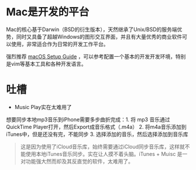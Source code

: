 # Mac是开发的平台

Mac的核心基于Darwin（BSD的衍生版本），天然继承了Unix/BSD的服务端优势，同时又具备了超越Windows的图形交互界面，并且有大量优秀的商业软件可以使用，非常适合作为日常的开发工作平台。

强烈推荐 [macOS Setup Guide](https://sourabhbajaj.com/mac-setup/) ，可以参考配置一个基本的开发开发环境，特别是vim等基本工具和各种开发语言。

# 吐槽

* Music Play实在太难用了

想要同步本地mp3音乐到iPhone需要多步曲折完成：1. 将 mp3 音乐通过QuickTime Player打开，然后Export成音乐格式（.m4a） 2. 将m4a音乐添加到iTunes中，但是还没有完，不能同步 3. 选择添加的音乐，然后选择添加到音乐库

> 这是因为使用了iCloud音乐库，始终需要通过iCloud同步音乐库，这样就不能使用本地iTunes音乐同步。实在让人摸不着头脑。iTunes + Muisc 是一对功能强大然而却及其反直觉的软件，太难用了。